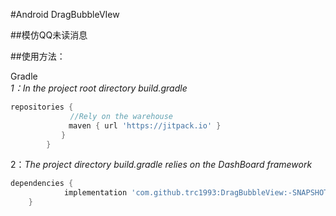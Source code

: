 #Android DragBubbleVIew 

##模仿QQ未读消息

##使用方法：

Gradle</br>
*1：In the project root directory build.gradle*</br>
```groovy
repositories {
          　　//Rely on the warehouse
        　　　maven { url 'https://jitpack.io' }
        　　}
        }
```
    	


2：*The project directory build.gradle relies on the DashBoard framework*
```groovy
dependencies {
	        implementation 'com.github.trc1993:DragBubbleView:-SNAPSHOT'
	}
```
